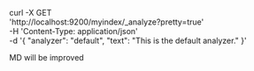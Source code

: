 curl -X GET \
  'http://localhost:9200/myindex/_analyze?pretty=true' \
  -H 'Content-Type: application/json' \
  -d '{
  "analyzer": "default",
  "text": "This is the default analyzer."
}'

MD will be improved